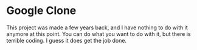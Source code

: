 # Google Clone
This project was made a few years back, and I have nothing to do with it anymore at this point. You can do what you want to do with it, but there is terrible coding. I guess it does get the job done.
